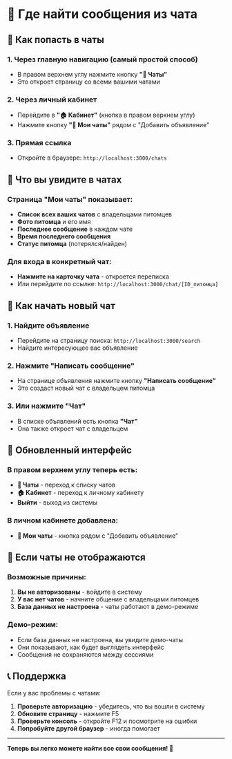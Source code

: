 # 💬 Где найти сообщения из чата

## 🎯 Как попасть в чаты

### 1. **Через главную навигацию** (самый простой способ)
- В правом верхнем углу нажмите кнопку **"💬 Чаты"**
- Это откроет страницу со всеми вашими чатами

### 2. **Через личный кабинет**
- Перейдите в **"🏠 Кабинет"** (кнопка в правом верхнем углу)
- Нажмите кнопку **"💬 Мои чаты"** рядом с "Добавить объявление"

### 3. **Прямая ссылка**
- Откройте в браузере: `http://localhost:3000/chats`

## 📱 Что вы увидите в чатах

### Страница "Мои чаты" показывает:
- **Список всех ваших чатов** с владельцами питомцев
- **Фото питомца** и его имя
- **Последнее сообщение** в каждом чате
- **Время последнего сообщения**
- **Статус питомца** (потерялся/найден)

### Для входа в конкретный чат:
- **Нажмите на карточку чата** - откроется переписка
- Или перейдите по ссылке: `http://localhost:3000/chat/[ID_питомца]`

## 🔄 Как начать новый чат

### 1. **Найдите объявление**
- Перейдите на страницу поиска: `http://localhost:3000/search`
- Найдите интересующее вас объявление

### 2. **Нажмите "Написать сообщение"**
- На странице объявления нажмите кнопку **"Написать сообщение"**
- Это создаст новый чат с владельцем питомца

### 3. **Или нажмите "Чат"**
- В списке объявлений есть кнопка **"Чат"**
- Она также откроет чат с владельцем

## 🎨 Обновленный интерфейс

### В правом верхнем углу теперь есть:
- **💬 Чаты** - переход к списку чатов
- **🏠 Кабинет** - переход к личному кабинету
- **Выйти** - выход из системы

### В личном кабинете добавлена:
- **💬 Мои чаты** - кнопка рядом с "Добавить объявление"

## 🐛 Если чаты не отображаются

### Возможные причины:
1. **Вы не авторизованы** - войдите в систему
2. **У вас нет чатов** - начните общение с владельцами питомцев
3. **База данных не настроена** - чаты работают в демо-режиме

### Демо-режим:
- Если база данных не настроена, вы увидите демо-чаты
- Они показывают, как будет выглядеть интерфейс
- Сообщения не сохраняются между сессиями

## 📞 Поддержка

Если у вас проблемы с чатами:
1. **Проверьте авторизацию** - убедитесь, что вы вошли в систему
2. **Обновите страницу** - нажмите F5
3. **Проверьте консоль** - откройте F12 и посмотрите на ошибки
4. **Попробуйте другой браузер** - иногда помогает

---

**Теперь вы легко можете найти все свои сообщения! 🎉**



